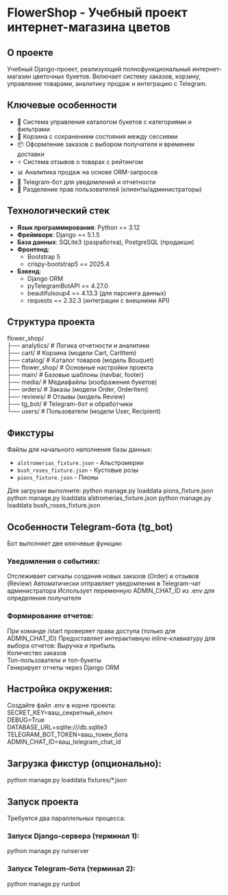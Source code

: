 FlowerShop - Учебный проект интернет-магазина цветов
====================================================

## О проекте
Учебный Django-проект, реализующий полнофункциональный интернет-магазин цветочных букетов. 
Включает систему заказов, корзину, управление товарами, аналитику продаж и интеграцию с Telegram.

## Ключевые особенности
- 🌺 Система управления каталогом букетов с категориями и фильтрами
- 🛒 Корзина с сохранением состояния между сессиями
- 📦 Оформление заказов с выбором получателя и временем доставки
- ⭐ Система отзывов о товарах с рейтингом
- 📊 Аналитика продаж на основе ORM-запросов
- 🤖 Telegram-бот для уведомлений и отчетности
- 👥 Разделение прав пользователей (клиенты/администраторы)

## Технологический стек
- **Язык программирования**: Python == 3.12
- **Фреймворк**: Django == 5.1.5
- **База данных**: SQLite3 (разработка), PostgreSQL (продакшн)
- **Фронтенд**: 
  - Bootstrap 5
  - crispy-bootstrap5 == 2025.4
- **Бэкенд**: 
  - Django ORM
  - pyTelegramBotAPI == 4.27.0
  - beautifulsoup4 == 4.13.3 (для парсинга данных)
  - requests == 2.32.3 (интеграции с внешними API)

## Структура проекта
flower_shop/  
├── analytics/ # Логика отчетности и аналитики  
├── cart/ # Корзина (модели Cart, CartItem)  
├── catalog/ # Каталог товаров (модель Bouquet)  
├── flower_shop/ # Основные настройки проекта  
├── main/ # Базовые шаблоны (navbar, footer)  
├── media/ # Медиафайлы (изображения букетов)  
├── orders/ # Заказы (модели Order, OrderItem)  
├── reviews/ # Отзывы (модель Review)  
├── tg_bot/ # Telegram-бот и обработчики  
└── users/ # Пользователи (модели User, Recipient)  


## Фикстуры
Файлы для начального наполнения базы данных:
- `alstromerias_fixture.json` - Альстромерии
- `bush_roses_fixture.json` - Кустовые розы
- `pions_fixture.json` - Пионы

Для загрузки выполните:
python manage.py loaddata pions_fixture.json
python manage.py loaddata alstromerias_fixture.json
python manage.py loaddata bush_roses_fixture.json

## Особенности Telegram-бота (tg_bot)  
Бот выполняет две ключевые функции:  
### Уведомления о событиях:  
Отслеживает сигналы создания новых заказов (Order) и отзывов (Review)
Автоматически отправляет уведомления в Telegram-чат администратора
Использует переменную ADMIN_CHAT_ID из .env для определения получателя  
### Формирование отчетов:  
При команде /start проверяет права доступа (только для ADMIN_CHAT_ID)
Предоставляет интерактивную inline-клавиатуру для выбора отчетов:
Выручка и прибыль  
Количество заказов  
Топ-пользователи и топ-букеты  
Генерирует отчеты через Django ORM

## Настройка окружения:  
Создайте файл .env в корне проекта:  
SECRET_KEY=ваш_секретный_ключ  
DEBUG=True  
DATABASE_URL=sqlite:///db.sqlite3  
TELEGRAM_BOT_TOKEN=ваш_токен_бота  
ADMIN_CHAT_ID=ваш_telegram_chat_id  

## Загрузка фикстур (опционально):  
python manage.py loaddata fixtures/*.json

## Запуск проекта  
Требуется два параллельных процесса:

### Запуск Django-сервера (терминал 1):  
python manage.py runserver

### Запуск Telegram-бота (терминал 2):  
python manage.py runbot
